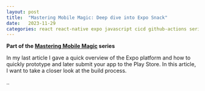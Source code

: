 ```yaml
---
layout: post
title:  "Mastering Mobile Magic: Deep dive into Expo Snack"
date:   2023-11-29
categories: react react-native expo javascript cicd github-actions series
---
```


**Part of the [Mastering Mobile Magic]() series**

In my last article I gave a quick overview of the Expo platform and how to quickly prototype and later submit your app to the Play Store. In this article, I want to take a closer look at the build process.

..
